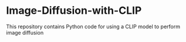 # Image-Diffusion-with-CLIP
This repository contains Python code for using a CLIP model to perform image diffusion
